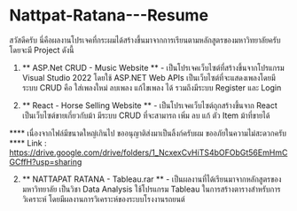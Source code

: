 # Nattpat-Ratana---Resume

สวัสดีครับ นี่คือผลงานโปรเจคที่กระผมได้สร้างขึ้นมาจากการเรียนตามหลักสูตรของมหาวิทยาลัยครับ โดยจะมี Project ดังนี้

1. ** ASP.Net CRUD - Music Website ** - เป็นโปรเจคเว็บไซต์ที่สร้างขึ้นจากโปรแกรม Visual Studio 2022 โดยใช้ ASP.NET Web APIs เป็นเว็บไซต์ที่จะแสดงเพลงโดยมีระบบ CRUD คือ ใส่เพลงใหม่ ลบเพลง แก้ไขเพลง ได้ รวมถึงมีระบบ Register และ Login

2. ** React - Horse Selling Website ** - เป็นโปรเจคเว็บไซต์ถุกสร้างขึ้นจาก React เป็นเว็บไซต์ขายเกี่ยวกับม้า มีระบบ CRUD ที่จะสามารถ เพิ่ม ลบ แก้ ตัว Item ม้าที่ขายได้

 **** เนื่องจากไฟล์มีขนาดใหญ่เกินไป ขออนุญาติส่งมาเป็นลิ้งก์ครับผม ขออภัยในความไม่สะดวกครับ ****
Link : https://drive.google.com/drive/folders/1_NcxexCvHiTS4bOFObGt56EmHmCGCffH?usp=sharing  


2. ** NATTAPAT RATANA - Tableau.rar ** - เป็นผลงานที่ได้เรียนมาจากหลักสูตรของมหาวิทยาลัย เป็นวิชา Data Analysis ใช้โปรแกรม Tableau ในการสร้างตารางสำหรับการวิเคราะห์ โดยมีผลงานการวิเคราะห์ของระบบโรงงานรถยนต์
